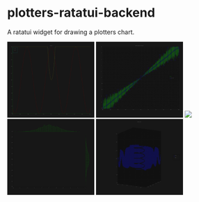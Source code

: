 # plotters-ratatui-backend

A ratatui widget for drawing a plotters chart.

<img src="examples/charts.png" width=200px />
<img src="examples/errorbar.png" width=200px />
<img src="examples/mandelbrot.png" width=200px />
<img src="examples/normal-dist.png" width=200px />
<img src="examples/3d-plot.png" width=200px />
